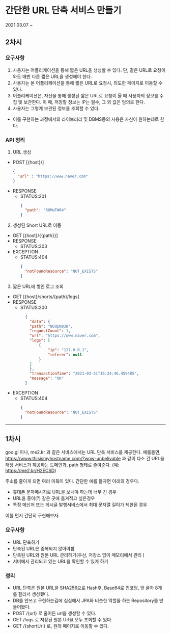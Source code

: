 # 간단한 URL 단축 서비스 만들기

2021.03.07 ~

## 2차시

### 요구사항

1. 사용자는 어플리케이션을 통해 짧은 URL을 생성할 수 있다. 단, 같은 URL로 요청이 와도 매번 다른 짧은 URL을 생성해야 한다.
2. 사용자는 본 어플리케이션을 통해 짧은 URL로 요청시, 의도한 페이지로 이동할 수 있다.
3. 어플리케이션은, 자신을 통해 생성된 짧은 URL로 요청이 올 때 사용자의 정보를 수집 및 보관한다. 이 때, 저장할 정보는 IP는 필수, 그 외 값은 임의로 한다.
4. 사용자는 그렇게 보관된 정보를 조회할 수 있다.

- 이를 구현하는 과정에서의 라이브러리 및 DBMS등의 사용은 자신이 원하는데로 한다.

### API 정리

1. URL 생성

- POST [{host}/]
    ```json
    {
      "url" : "https://www.naver.com"
    }
    ```
- RESPONSE
    - STATUS:201
      ```json
      {
        "path": "R0MwTW04"
      }
      ```

2. 생성된 Short URL로 이동

- GET [{host}/{{path}}]
- RESPONSE
    - STATUS:303
- EXCEPTION
    - STATUS:404
      ```json
      {
        "notFoundResource": "NOT_EXISTS"
      }
      ```

3. 짧은 URL에 쌓인 로그 조회

- GET [{host}/shorts/{path}/logs]
- RESPONSE
    - STATUS:200
      ```json
        {
          "data": {
          "path": "NUdpN0JW",
          "requestCount": 1,
          "url": "https://www.naver.com",
          "logs": [
              {
                  "ip": "127.0.0.1",
                  "referer": null
              }
          ]
          },
          "transactionTime": "2021-03-31T16:24:46.459485",
          "message": "OK"
        }
      ```
- EXCEPTION
    - STATUS:404
      ```json
      {
        "notFoundResource": "NOT_EXISTS"
      }
      ```

---

## 1차시

goo.gl 이나, me2.kr 과 같은 서비스에서는 URL 단축 서비스를 제공한다. 예를들면, https://www.thisismyhostname.com/?wow-unbelivable 과 같이 다소 긴 URL을
해당 서비스가 제공하는 도메인과, path 형태로 줄여준다.
(예: https://me2.kr/H2ECSD)

주소를 줄이게 되면 여러 이득이 있다. 간단한 예를 들자면 아래의 경우다.

- 휴대폰 문자메시지로 URL을 보내야 하는데 너무 긴 경우
- URL을 종이(?) 같은 곳에 옮겨적고 싶은경우
- 특정 메신저 또는 게시글 발행서비스에서 최대 문자열 길이가 제한된 경우

이를 먼저 간단히 구현해보자.

### 요구사항

- URL 단축하기
- 단축된 URL은 중복되지 않아야함
- 단축된 URL와 원본 URL 관리하기(우선, 저장소 없이 메모리에서 관리 )
- 서버에서 관리되고 있는 URL을 확인할 수 있게 하기

### 정리

- URL 단축은 원본 URL을 SHA256으로 Hash후, Base64로 인코딩, 앞 글자 8개를 잘라서 생성했다.
- DB를 안쓰고 구현하는김에 심심해서 JPA와 비슷한 역할을 하는 Repository를 만들어봤다.
- POST /{url} 로 줄어든 url을 생성할 수 있다.
- GET /logs 로 저장된 원본 Url을 모두 조회할 수 있다.
- GET /{shortUrl} 로, 원래 페이지로 이동할 수 있다.